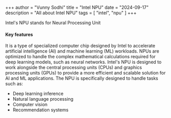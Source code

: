 +++
author = "Vunny Sodhi"
title = "Intel NPU"
date = "2024-09-17"
description = "All about Intel NPU"
tags = [
    "intel", "npu"
]
+++

Intel's NPU stands for Neural Processing Unit
<!--more-->
#### Key features
It is a type of specialized computer chip designed by Intel to accelerate artificial intelligence (AI) and machine learning (ML) workloads. NPUs are optimized to handle the complex mathematical calculations required for deep learning models, such as neural networks.
Intel's NPU is designed to work alongside the central processing units (CPUs) and graphics processing units (GPUs) to provide a more efficient and scalable solution for AI and ML applications. The NPU is specifically designed to handle tasks such as:
* Deep learning inference
* Natural language processing
* Computer vision
* Recommendation systems